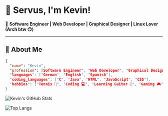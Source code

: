 # 👋 Servus, I'm Kevin!  

🎯 **Software Engineer | Web Developer | Graphical Designer | Linux Lover (Arch btw 😏)**  

---

## 📝 About Me  

```json
{
  "name": "Kevin",
  "profession": [Software Engineer", "Web Developer", "Graphical Designer", "Linux Administrator"],
  "languages": ["German", "English", "Spanish"],
  "coding_languages": ["C", "Java", "HTML", "JavaScript", "CSS"],
  "hobbies": ["Tennis 🎾", "Coding 💻", "Learning Guitar 🎸", "Gaming 🎮"]
}
```
![Kevin's GitHub Stats](https://github-readme-stats.vercel.app/api?username=klichtl&show_icons=true&theme=radical)

![Top Langs](https://github-readme-stats.vercel.app/api/top-langs/?username=klichtl&layout=compact&theme=radical)
